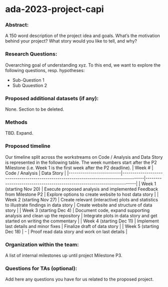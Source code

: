 # ada-2023-project-capi


### Abstract: 
A 150 word description of the project idea and goals. What’s the motivation behind your project? What story would you like to tell, and why?
### Research Questions: 
Overarching goal of understanding xyz.
To this end, we want to explore the following questions, resp. hypotheses:
- Sub-Question 1
- Sub Quuestion 2

### Proposed additional datasets (if any): 
None. Section to be deleted.
### Methods
TBD. Expand. 

### Proposed timeline
Our timeline split across the workstreams on Code / Analysis and Data Story is represented in the following table. The week numbers start after the P2 Milestone (i.e. Week 1 is the first week after the P2 deadline).
| Week #                   | Code / Analysis                                                                         | Data Story                                                              |
|--------------------------|-----------------------------------------------------------------------------------------|-------------------------------------------------------------------------|
| Week 1 (starting Nov 20) | Execute proposed analysis and implemented Feedback from Milestone P2                    | Explore options to create website to host data story                    |
| Week 2 (starting Nov 27) | Create relevant (interactive) plots and statistics to illustrate findings in data story | Create website and structure of data story                              |
| Week 3 (starting Dec 4)  | Document code, expand supporting analysis and clean up the repository                   | Integrate plots in data story and get started on writing the commentary |
| Week 4 (starting Dec 11) | Implement last details and minor fixes                                                  | Finalize draft of data story                                            |
| Week 5 (starting Dec 18) | -                                                                                       | Proof read data story and work on last details                          |


### Organization within the team:
A list of internal milestones up until project Milestone P3.
### Questions for TAs (optional): 
Add here any questions you have for us related to the proposed project.
